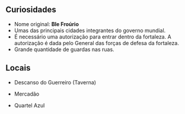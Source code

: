 ## Curiosidades

- Nome original: **Ble Froúrio**
- Umas das principais cidades integrantes do governo mundial.
- É necessário uma autorização para entrar dentro da fortaleza. A autorização é dada pelo General das forças de defesa da fortaleza.
- Grande quantidade de guardas nas ruas.

## Locais

- Descanso do Guerreiro (Taverna)

- Mercadão

- Quartel Azul